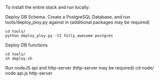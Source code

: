 To install the entire stack and run locally:

Deploy DB Schema.
Create a PostgreSQL Database, and run tools/deploy_ploy.py against in (additional packages may be required)

    cd tools/
    python deploy_ploy.py -t2 fully_awesome postgres

Deploy DB functions

    cd tools/
    sh deploy.sh 

Run nodeJS api and http-server (http-server may be required)
    cd node/
    node api.js
    http-server 
